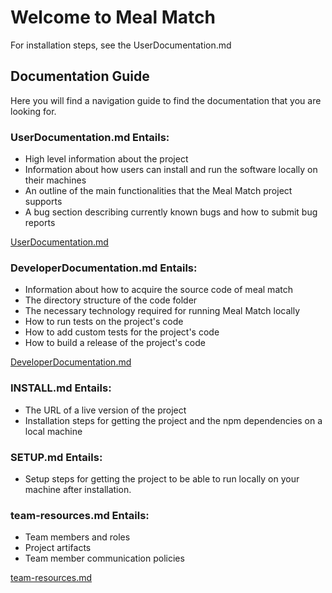 # Welcome to Meal Match

For installation steps, see the UserDocumentation.md

## Documentation Guide
Here you will find a navigation guide to find the documentation that you are looking for.

### UserDocumentation.md Entails: 
- High level information about the project
- Information about how users can install and run the software locally on their machines
- An outline of the main functionalities that the Meal Match project supports
- A bug section describing currently known bugs and how to submit bug reports

[UserDocumentation.md](./UserDocumentation.md)

### DeveloperDocumentation.md Entails:
- Information about how to acquire the source code of meal match
- The directory structure of the code folder
- The necessary technology required for running Meal Match locally
- How to run tests on the project's code
- How to add custom tests for the project's code
- How to build a release of the project's code

[DeveloperDocumentation.md](./DeveloperDocumentation.md)

### INSTALL.md Entails: 
- The URL of a live version of the project
- Installation steps for getting the project and the npm dependencies on a local machine

### SETUP.md Entails: 
- Setup steps for getting the project to be able to run locally on your machine after installation.

### team-resources.md Entails: 
- Team members and roles
- Project artifacts
- Team member communication policies

[team-resources.md](./team-resources.md)
